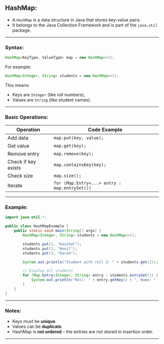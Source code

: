 ## **HashMap:**

- A `HashMap` is a data structure in Java that stores key-value pairs.  
- It belongs to the Java Collection Framework and is part of the `java.util` package.


---

### **Syntax:**

```java
HashMap<KeyType, ValueType> map = new HashMap<>();
```

For example:
```java
HashMap<Integer, String> students = new HashMap<>();
```

This means:
- Keys are `Integer` (like roll numbers),
- Values are `String` (like student names).

---

### **Basic Operations:**

| Operation           | Code Example                             |
|---------------------|-------------------------------------------|
| Add data            | `map.put(key, value);`                   |
| Get value           | `map.get(key);`                          |
| Remove entry        | `map.remove(key);`                       |
| Check if key exists | `map.containsKey(key);`                  |
| Check size          | `map.size();`                            |
| Iterate             | `for (Map.Entry<...> entry : map.entrySet())` |

---

### **Example:**

```java
import java.util.*;

public class HashMapExample {
    public static void main(String[] args) {
        HashMap<Integer, String> students = new HashMap<>();

        students.put(1, "Kaushal");
        students.put(2, "Henil");
        students.put(3, "Karan");

        System.out.println("Student with roll 2: " + students.get(2));

        // Display all students
        for (Map.Entry<Integer, String> entry : students.entrySet()) {
            System.out.println("Roll: " + entry.getKey() + ", Name: " + entry.getValue());
        }
    }
}
```

---

### **Notes:**

- Keys must be **unique**.
- Values can be **duplicate**.
- HashMap is **not ordered** – the entries are not stored in insertion order.

---